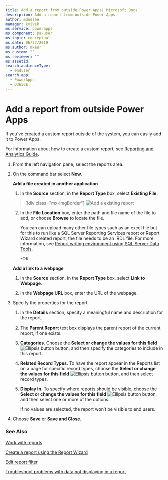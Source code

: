 ```yaml
---
title: Add a report from outside Power Apps| Microsoft Docs
description: Add a report from outside Power Apps
author: mduelae
manager: kvivek
ms.service: powerapps
ms.component: pa-user
ms.topic: conceptual
ms.date: 06/27/2019
ms.author: mkaur
ms.custom: ""
ms.reviewer: ""
ms.assetid: 
search.audienceType: 
  - enduser
search.app: 
  - PowerApps
  - D365CE
---
```

# Add a report from outside Power Apps

If you’ve created a custom report outside of the system, you can easily add it to Power Apps.

For information about how to create a custom report, see [Reporting and Analytics Guide](https://docs.microsoft.com/dynamics365/customer-engagement/analytics/get-started-writing-reports).

1. From the left navigation pane, select the reports area. 
2. On the command bar select **New**.
  
   **Add a file created in another application**  
  
   1. In the **Source** section, in the **Report Type** box, select **Existing File**.  
   
     > [!div class="mx-imgBorder"]
     > ![Add a existing report](media/add_existing_report.png "Add a existing report")
  
   2. In the **File Location** box, enter the path and file name of the file to add, or choose **Browse** to locate the file. 
   
      You can can upload many other file types such as an excel file but for this to run like a SQL Server Reporting Services report or Report Wizard created report, the file needs to be an .RDL file. For more information, see [Report writing environment using SQL Server Data Tools](https://docs.microsoft.com/dynamics365/customer-engagement/analytics/report-writing-environment-using-sql-server-data-tools).
  
      -OR  
  
   **Add a link to a webpage**  
  
   1.  In the **Source** section, in the **Report Type** box, select **Link to Webpage**.  
  
   2.  In the **Webpage URL** box, enter the URL of the webpage.  
  
3. Specify the properties for the report.
  
   1.  In the **Details** section, specify a meaningful name and description for the report.  
  
   2.  The **Parent Report** text box displays the parent report of the current report, if one exists.  
  
   3. **Categories**. Choose the **Select or change the values for this field** ![Ellipsis button](media/ellipsis-button.png "Ellipsis button") button, and then specify the categories to include in this report.  
  
   4. **Related Record Types**. To have the report appear in the Reports list on a page for specific record types, choose the **Select or change the values for this field** ![Ellipsis button](media/ellipsis-button.png "Ellipsis button") button, and then select record types.  
  
   5. **Display In**. To specify where reports should be visible, choose the **Select or change the values for this field** ![Ellipsis button](media/ellipsis-button.png "Ellipsis button") button, and then select one or more of the options.  
  
        If no values are selected, the report won’t be visible to end users.  
  
4. Choose **Save** or **Save and Close**.  




### See Also
[Work with reports](work-with-reports.md) 

[Create a report using the Report Wizard](create-report-with-wizard.md)

[Edit report filter](edit-report-filter.md)

[Troubleshoot problems with data not displaying in a report](troubleshoot-reports.md)
